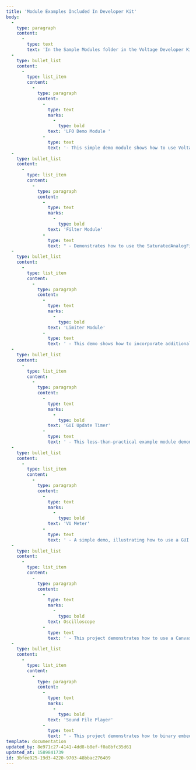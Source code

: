 ```yaml
---
title: 'Module Examples Included In Developer Kit'
body:
  -
    type: paragraph
    content:
      -
        type: text
        text: 'In the Sample Modules folder in the Voltage Developer Kit, you’ll find several useful demo projects that will show you how to use various aspects of the software.'
  -
    type: bullet_list
    content:
      -
        type: list_item
        content:
          -
            type: paragraph
            content:
              -
                type: text
                marks:
                  -
                    type: bold
                text: 'LFO Demo Module '
              -
                type: text
                text: '- This simple demo module shows how to use Voltage’s LFO class to generate a square wave and triangle wave LFO signal. The module demonstrates how to light an LED and how to use a knob to change the frequency of an oscillator.'
  -
    type: bullet_list
    content:
      -
        type: list_item
        content:
          -
            type: paragraph
            content:
              -
                type: text
                marks:
                  -
                    type: bold
                text: 'Filter Module'
              -
                type: text
                text: " - Demonstrates how to use the SaturatedAnalogFilter class to filter audio. \_Features adjustable cutoff and resonance, and both a lowpass and highpass output. \_This module also includes a modulation input with modulation amount knob, and demonstrates how to read a CV signal and use it as a modulation source."
  -
    type: bullet_list
    content:
      -
        type: list_item
        content:
          -
            type: paragraph
            content:
              -
                type: text
                marks:
                  -
                    type: bold
                text: 'Limiter Module'
              -
                type: text
                text: ' - This demo shows how to incorporate additional class files into a Voltage Module project. The audio limiter DSP is contained in a class called SignalLimiter in the file SignalLimiter.java, and has been added to the Addition Java Files list in the module properties. The module features an adjustable limit level and an optional volume boost button.'
  -
    type: bullet_list
    content:
      -
        type: list_item
        content:
          -
            type: paragraph
            content:
              -
                type: text
                marks:
                  -
                    type: bold
                text: 'GUI Update Timer'
              -
                type: text
                text: ' - This less-than-practical example module demonstrates how to use a GUI timer to update graphical elements of a module. An LFO running at 1 Hz is used to generate values from 0 to 1.0. A GUI timer fires every 100 milliseconds and sends a GUI_Update_Timer message to the module’s Notify function. When this message is received, we set all these controls to the LFO’s current value.'
  -
    type: bullet_list
    content:
      -
        type: list_item
        content:
          -
            type: paragraph
            content:
              -
                type: text
                marks:
                  -
                    type: bold
                text: 'VU Meter'
              -
                type: text
                text: ' - A simple demo, illustrating how to use a GUI timer to update an Analog VU Meter. We store the highest amplitude signal that comes into the input and use its value to update the meter when the GUI timer fires.'
  -
    type: bullet_list
    content:
      -
        type: list_item
        content:
          -
            type: paragraph
            content:
              -
                type: text
                marks:
                  -
                    type: bold
                text: Oscilloscope
              -
                type: text
                text: ' - This project demonstrates how to use a Canvas object to draw custom artwork from Java. Waveform data is stored in a buffer, and a GUI timer is used to draw the waveform onto the Canvas control.'
  -
    type: bullet_list
    content:
      -
        type: list_item
        content:
          -
            type: paragraph
            content:
              -
                type: text
                marks:
                  -
                    type: bold
                text: 'Sound File Player'
              -
                type: text
                text: " - This project demonstrates how to binary embed resources into a module - in this case, an MP3 file - and how to use the VoltageSound class to decode the MP3 to access the raw samples. When the module is switched to On, it will decode the MP3 in a continuous loop. The VoltageSound class ensures the audio is decoded to stereo audio at Voltage’s internal sample rate.\_\_"
template: documentation
updated_by: 8e971c27-4141-4dd8-b8ef-f0a8bfc35d61
updated_at: 1589841739
id: 3bfee925-19d3-4220-9703-48bbac276409
---
```

